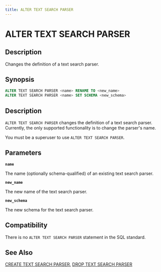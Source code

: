 ```yaml
---
title: ALTER TEXT SEARCH PARSER
---
```


# ALTER TEXT SEARCH PARSER

## Description

Changes the definition of a text search parser.

## Synopsis

```sql
ALTER TEXT SEARCH PARSER <name> RENAME TO <new_name>
ALTER TEXT SEARCH PARSER <name> SET SCHEMA <new_schema>
```

## Description

`ALTER TEXT SEARCH PARSER` changes the definition of a text search parser. Currently, the only supported functionality is to change the parser's name.

You must be a superuser to use `ALTER TEXT SEARCH PARSER`.

## Parameters

**`name`**

The name (optionally schema-qualified) of an existing text search parser.

**`new_name`**

The new name of the text search parser.

**`new_schema`**

The new schema for the text search parser.

## Compatibility

There is no `ALTER TEXT SEARCH PARSER` statement in the SQL standard.

## See Also

[CREATE TEXT SEARCH PARSER](/docs/sql-stmts/sql-stmt-create-text-search-parser.md), [DROP TEXT SEARCH PARSER](/docs/sql-stmts/sql-stmt-drop-text-search-parser.md)
